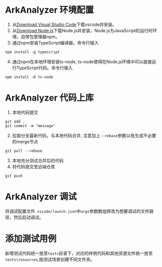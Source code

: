 # ArkAnalyzer 环境配置
1. 从[Download Visual Studio Code](https://code.visualstudio.com/download)下载vscode并安装。
2. 从[Download Node.js](https://nodejs.org/en/download/current)下载Node.js并安装，Node.js为JavaScript的运行时环境，自带包管理器npm。
3. 通过npm安装TypeScript编译器，命令行输入
```shell
npm install -g typescript
```
4. 通过npm在本地环境安装ts-node, ts-node使得在Node.js环境中可以直接运行TypeScript代码。命令行输入
```shell
npm install -D ts-node
```

# ArkAnalyzer 代码上库
1. 本地代码提交
```shell
git add .
git commit -m "message"
```
2. 拉取分支最新代码，与本地代码合并, 注意加上`--rebase`参数以免生成不必要的merge节点
```shell
git pull --rebase
```
3. 本地充分测试合并后的代码
4. 将代码提交至远端仓库
```shell
git push
```

# ArkAnalyzer 调试
将调试配置文件`.vscode/launch.json`中`args`参数数组修改为想要调试的文件路径，然后启动调试。

# 添加测试用例
新增测试代码统一放至`tests`目录下，对应的样例代码和其他资源文件统一放至`tests\resources`,按测试场景创建不同文件夹。
